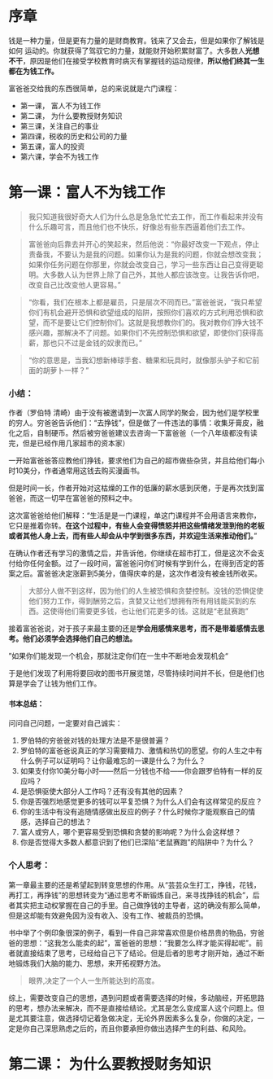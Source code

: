 <br/>

# 序章

钱是一种力量，但是更有力量的是财商教育。钱来了又会去，但是如果你了解钱是如何 运动的。你就获得了驾驭它的力量，就能财开始积累财富了。大多数人**光想不干**，原因是他们在接受学校教育时病灭有掌握钱的运动规律，**所以他们终其一生都在为钱工作。**

富爸爸交给我的东西很简单，总的来说就是六门课程：

- 第一课， 富人不为钱工作
- 第二课， 为什么要教授财务知识
- 第三课，关注自己的事业
- 第四课，税收的历史和公司的力量
- 第五课，富人的投资
- 第六课，学会不为钱工作

# 第一课：富人不为钱工作

> 我只知道我很好奇大人们为什么总是急急忙忙去工作，而工作看起来并没有什么乐趣可言，而且他们也不快乐，好像总有些东西逼着他们去工作。

> 富爸爸向后靠去并开心的笑起来，然后他说：“你最好改变一下观点，停止责备我，不要认为是我的问题。如果你认为是我的问题，你就会想改变我；如果你任务问题在你那里，你就会改变自己，学习一些东西让自己变得更聪明。大多数人认为世界上除了自己外，其他人都应该改变。让我告诉你吧，改变自己比改变他人更容易。”

> “你看，我们在根本上都是雇员，只是层次不同而已。”富爸爸说，“我只希望你们有机会避开恐惧和欲望组成的陷阱，按照你们喜欢的方式利用恐惧和欲望，而不是要让它们控制你们。这就是我想教你们的。我对教你们挣大钱不感兴趣，那解决不了问题。如果你们不先控制恐惧和欲望，即使你们获得高薪，那也只不过是金钱的奴隶而已。”

> “你的意思是，当我幻想新棒球手套、糖果和玩具时，就像那头驴子和它前面的胡萝卜一样？”

### 小结：

作者（罗伯特 清崎）由于没有被邀请到一次富人同学的聚会，因为他们是学校里的穷人。穷爸爸告诉他们：“去挣钱”，但是做了一件违法的事情：收集牙膏皮，融化之后，自制硬币。然后被穷爸爸建议去咨询一下富爸爸（一个八年级都没有读完，但是已经作用几家超市的资本家）

一开始富爸爸答应教他们挣钱，要求他们为自己的超市做些杂货，并且给他们每小时10美分，作者通常用这钱去购买漫画书。

但是时间一长，作者开始对这枯燥的工作的低廉的薪水感到厌倦，于是再次找到富爸爸，而这一切早在富爸爸的预料之中。

这次富爸爸给他们解释：“生活是是一门课程，单这门课程并不会用语言来教你，它只是推着你转。**在这个过程中，有些人会变得愤怒并把这些情绪发泄到他的老板或者其他人身上去，而有些人却会从中学到很多东西，并欢迎生活来推动他们。**”

在确认作者还有学习的激情之后，并告诉他，你继续在超市打工，但是这次不会支付给你任何金额。过了一段时间，富爸爸问你们时候有学到什么，在得到否定的答案之后。富爸爸决定涨薪到5美分，值得庆幸的是，这次作者没有被金钱所收买。

> 大部分人做不到这样，因为他们的人生被恐惧和贪婪控制。没钱的恐惧促使他们努力工作，得到酬劳之后，贪婪又让他们想拥有所有用钱能买到的东西。这使得他们需要更多钱，也让他们花更多的钱。这就是“老鼠赛跑”

接着富爸爸说，对于孩子来最主要的还是**学会用感情来思考，而不是带着感情去思考。他们必须学会选择他们自己的想法。**

”如果你们能发现一个机会，那就注定你们在一生中不断地会发现机会“

于是他们发现了利用将要回收的图书开展览馆，尽管持续时间并不长，但是他们也算是学会了让钱为他们工作。

#### 书本总结：

问问自己问题，一定要对自己诚实：

1. 罗伯特的穷爸爸对钱的处理方法是不是很普遍？
2. 罗伯特的富爸爸说真正的学习需要精力、激情和热切的愿望。你的人生之中有什么例子可以证明吗？让你最难忘的一课是什么？为什么？
3. 如果支付你10美分每小时——然后一分钱也不给——你会跟罗伯特有一样的反应吗？
4. 是恐惧驱使大部分人工作吗？还有没有其他的因素？
5. 你是否强烈地感觉更多的钱可以平复恐惧？为什么人们会有这样常见的反应？
6. 你的生活中有没有追随情感做出反应的例子？什么时候你才能观察自己的情感，选择自己的想法？
7. 富人或穷人，哪个更容易受到恐惧和贪婪的影响呢？为什么会这样想？
8. 你是否觉得大多数人都意识到了他们已深陷“老鼠赛跑”的陷阱中？为什么？

### 个人思考：

第一章最主要的还是希望起到转变思想的作用。从“芸芸众生打工，挣钱，花钱，再打工，再挣钱”的思想转变为“通过思考不断锻炼自己，来寻找挣钱的机会”，后者其实把主动权掌握在自己的手里。自己做挣钱的主导者，这的确没有那么简单，但是这却能有效避免因为没有收入、没有工作、被裁员的恐惧。

书中举了个例印象很深的例子，看到一件自己非常喜欢但是价格昂贵的物品，穷爸爸的思想：“这我怎么能卖的起”，富爸爸的思想：“我要怎么样才能买得起呢”。前者就直接结束了思考，已经给自己下了结论。但是后者的思考才刚开始，通过不断地锻炼我们大脑的能力、思想，来开拓视野方法。

> 眼界,决定了一个人一生所能达到的高度。

综上，需要改变自己的思想，遇到问题或者需要选择的时候，多动脑经，开拓思路的思考，想办法来解决，而不是直接给结论。尤其是怎么变成富人这个问题上。但是尤其要注意，做选择切记着急做决定，无论外界因素多么复杂，你做的决定，一定是你自己深思熟虑之后的，而且你要承担你做出选择产生的利益、和风险。

# 第二课： 为什么要教授财务知识
